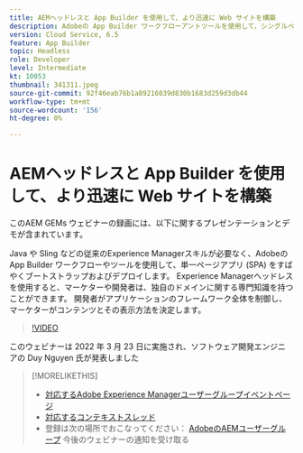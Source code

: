 ```yaml
---
title: AEMヘッドレスと App Builder を使用して、より迅速に Web サイトを構築
description: Adobeの App Builder ワークフローアントツールを使用して、シングルページアプリ (SPA) をすばやくブートストラップおよびデプロイする方法に関するプレゼンテーションとデモを視聴します。
version: Cloud Service, 6.5
feature: App Builder
topic: Headless
role: Developer
level: Intermediate
kt: 10053
thumbnail: 341311.jpeg
source-git-commit: 92f46eab76b1a89216039d830b1683d259d3db44
workflow-type: tm+mt
source-wordcount: '156'
ht-degree: 0%

---
```



# AEMヘッドレスと App Builder を使用して、より迅速に Web サイトを構築

このAEM GEMs ウェビナーの録画には、以下に関するプレゼンテーションとデモが含まれています。

Java や Sling などの従来のExperience Managerスキルが必要なく、Adobeの App Builder ワークフローやツールを使用して、単一ページアプリ (SPA) をすばやくブートストラップおよびデプロイします。 Experience Managerヘッドレスを使用すると、マーケターや開発者は、独自のドメインに関する専門知識を持つことができます。 開発者がアプリケーションのフレームワーク全体を制御し、マーケターがコンテンツとその表示方法を決定します。

>[!VIDEO](https://video.tv.adobe.com/v/341311/?quality=12&learn=on)

このウェビナーは 2022 年 3 月 23 日に実施され、ソフトウェア開発エンジニアの Duy Nguyen 氏が発表しました

>[!MORELIKETHIS]
>
>* [対応するAdobe Experience Managerユーザーグループイベントページ](https://aem-augs.adobe.com/events/details/adobe-experience-manager-aem-learning-chapter-presents-aem-gems-build-sites-faster-with-aem-headless-and-app-builder/)
>* [対応するコンテキストスレッド](https://adobe.ly/3LkSWdm)
>* 登録は次の場所でおこなってください： [AdobeのAEMユーザーグループ](https://aem-augs.adobe.com/) 今後のウェビナーの通知を受け取る